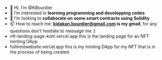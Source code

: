 - 👋 Hi, I’m @KBourdier
- 👀 I’m interested in **learning programming and developping codes**
- 💞️ I’m looking to **collaborate on some smart contracts using Solidity**
- 📫 How to reach me: **kidakan.bourdier@gmail.com is my gmail**, for any questions don't hesitate to message me :)
- nft-landing-page-kohl.vercel.app this is the landing page for an NFT minting DApp
- fullmintwebsite.vercel.app this is my minting DApp for my NFT that is in the process of being created

<!---
KBourdier/KBourdier is a ✨ special ✨ repository because its `README.md` (this file) appears on your GitHub profile.
You can click the Preview link to take a look at your changes.
--->
